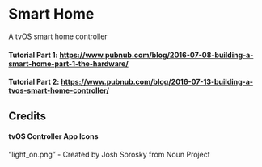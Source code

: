 # Smart Home
A tvOS smart home controller

#### Tutorial Part 1: https://www.pubnub.com/blog/2016-07-08-building-a-smart-home-part-1-the-hardware/
#### Tutorial Part 2: https://www.pubnub.com/blog/2016-07-13-building-a-tvos-smart-home-controller/

## Credits
#### tvOS Controller App Icons
“light_on.png” - Created by Josh Sorosky from Noun Project

